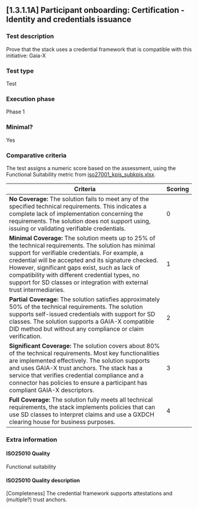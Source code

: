 ## [1.3.1.1A] Participant onboarding: Certification - Identity and credentials issuance

### Test description
Prove that the stack uses a credential framework that is compatible with this initiative: Gaia-X

### Test type
Test

### Execution phase
Phase 1

### Minimal?
Yes

### Comparative criteria
The test assigns a numeric score based on the assessment, using the Functional Suitability metric from [iso27001_kpis_subkpis.xlsx](../../../../../design_decisions/background_info/iso27001_kpis_subkpis.xlsx).

| **Criteria**                                                                                                                                                                                                                                                                                                                                                                                      | **Scoring** |
| ------------------------------------------------------------------------------------------------------------------------------------------------------------------------------------------------------------------------------------------------------------------------------------------------------------------------------------------------------------------------------------------------- | ----------- |
| **No Coverage:** The solution fails to meet any of the specified technical requirements. This indicates a complete lack of implementation concerning the requirements. The solution does not support using, issuing or validating verifiable credentials.                                                                                                                                         | 0           |
| **Minimal Coverage:** The solution meets up to 25% of the technical requirements. The solution has minimal support for verifiable credentials. For example, a credential will be accepted and its signature checked. However, significant gaps exist, such as lack of compatibility with different credential types, no support for SD classes or integration with external trust intermediaries. | 1           |
| **Partial Coverage:** The solution satisfies approximately 50% of the technical requirements. The solution supports self-issued credentials with support for SD classes. The solution supports a GAIA-X compatible DID method but without any compliance or claim verification.                                                                                                                   | 2           |
| **Significant Coverage:** The solution covers about 80% of the technical requirements. Most key functionalities are implemented effectively. The solution supports and uses GAIA-X trust anchors. The stack has a service that verifies credential compliance and a connector has policies to ensure a participant has compliant GAIA-X descriptors.                                              | 3           |
| **Full Coverage:** The solution fully meets all technical requirements, the stack implements policies that can use SD classes to interpret claims and use a GXDCH clearing house for business purposes.                                                                                                                                                                                           | 4           |

### Extra information
#### ISO25010 Quality
Functional suitability

#### ISO25010 Quality description
[Completeness] The credential framework supports attestations and (multiple?) trust anchors.
